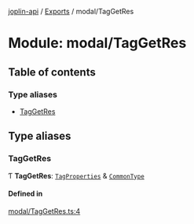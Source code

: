 [joplin-api](../README.md) / [Exports](../modules.md) / modal/TagGetRes

# Module: modal/TagGetRes

## Table of contents

### Type aliases

- [TagGetRes](modal_TagGetRes.md#taggetres)

## Type aliases

### TagGetRes

Ƭ **TagGetRes**: [`TagProperties`](modal_TagProperties.md#tagproperties) & [`CommonType`](../interfaces/modal_CommonType.CommonType.md)

#### Defined in

[modal/TagGetRes.ts:4](https://github.com/rxliuli/joplin-utils/blob/f2c832f/libs/joplin-api/src/modal/TagGetRes.ts#L4)
